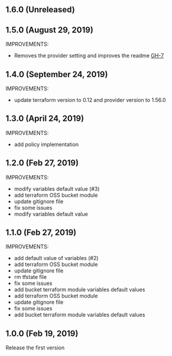 ## 1.6.0 (Unreleased)
## 1.5.0 (August 29, 2019)

IMPROVEMENTS:
- Removes the provider setting and improves the readme [GH-7](https://github.com/terraform-alicloud-modules/terraform-alicloud-oss-bucket/pull/7)

## 1.4.0 (September 24, 2019)

IMPROVEMENTS:
- update terraform version to 0.12 and provider version to 1.56.0

## 1.3.0 (April 24, 2019)

IMPROVEMENTS:
- add policy implementation

## 1.2.0 (Feb 27, 2019)

IMPROVEMENTS:
- modify variables default value (#3)
- add terraform OSS bucket module
- update gitignore file
- fix some issues
- modify variables default value

## 1.1.0 (Feb 27, 2019)

IMPROVEMENTS:
- add default value of variables (#2)
- add terraform OSS bucket module
- update gitignore file
- rm tfstate file
- fix some issues
- add bucket terraform module variables default values
- add terraform OSS bucket module
- update gitignore file
- fix some issues
- add bucket terraform module variables default values

## 1.0.0 (Feb 19, 2019)

Release the first version